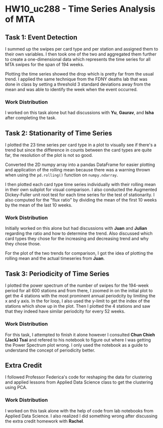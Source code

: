 # HW10_uc288 - Time Series Analysis of MTA

## Task 1: Event Detection
I summed up the swipes per card type and per station and assigned them to their own variables. I then took one of the two and aggregated them further to create a one-dimensional data which represents the time series for all MTA swipes for the span of 194 weeks. 

Plotting the time series showed the drop which is pretty far from the usual trend. I applied the same technique from the FDNY deaths lab that was done in class by setting a threshold 3 standard deviations away from the mean and was able to identify the week when the event occurred.

### Work Distribution
I worked on this task alone but had discussions with **Yu**, **Gaurav**, and **Isha** after completing the task.

## Task 2: Stationarity of Time Series
I plotted the 23 time series per card type in a plot to visually see if there's a trend but since the difference in counts between the card types are quite far, the resolution of the plot is not so good.

Converted the 2D numpy array into a pandas DataFrame for easier plotting and application of the rolling mean because there was a warning thrown when using the `pd.rolling()` function on `numpy.ndarray`.

I then plotted each card type time series individually with their rolling mean in their own subplot for visual comparison. I also conducted the Augmented Dickey-Fuller unit root test for each time series for the test of stationarity. I also computed for the "flux ratio" by dividing the mean of the first 10 weeks by the mean of the last 10 weeks.

### Work Distribution
Initially worked on this alone but had discussions with **Juan** and **Julian** regarding the ratio and how to determine the trend. Also discussed which card types they chose for the increasing and decreasing trend and why they chose those.

For the plot of the two trends for comparison, I got the idea of plotting the rolling mean and the actual timeseries from **Juan**.

## Task 3: Periodicity of Time Series
I plotted the power spectrum of the number of swipes for the 194-week period for all 600 stations and from there, I zoomed in on the initial plot to get the 4 stations with the most prominent annual periodcity by limiting the x and y axis. In the for loop, I also used the y-limit to get the index of the stations which show up in the plot. Then I plotted the 4 stations and saw that they indeed have similar periodcity for every 52 weeks.

### Work Distribution
For this task, I attempted to finish it alone however I consulted **Chun Chieh (Jack) Tsai** and refered to his notebook to figure out where I was getting the Power Spectrum plot wrong. I only used the notebook as a guide to understand the concept of periodicity better.

## Extra Credit
I followed Professor Federica's code for reshaping the data for clustering and applied lessons from Applied Data Science class to get the clustering using PCA.

### Work Distribution
I worked on this task alone with the help of code from lab notebooks from Applied Data Science. I also realized I did something wrong after discussing the extra credit homework with **Rachel**.